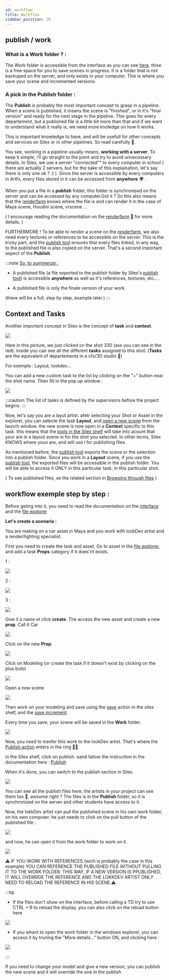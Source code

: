 ```yaml
---
id: workflow
title: Workflow
sidebar_position: 10
---
```


## publish / work

### What is a Work folder ? :

The Work folder is accessible from the interface as you can see [here](../interface/file-explorer.md). thise is a free space for you to save scenes in progress. It is a folder that is not backuped on the server, and only exists in your computer. This is where you save your scene and incremented versions.

### A pick in the Publish folder :

The **Publish** is probably the most important concept to grasp in a pipeline. When a scene is published, it means the scene is "finished", or in it's "final version" and ready for the next stage in the pipeline. This goes for every departement, but a published file is a little bit more than that and if we want to understand what it really is, we need more knoledge on how it works.

This is important knowledge to have, and will be usefull for other concepts and services on Silex or in other pipelines. So read carefully 👀.

You see, working in a pipeline usually means, **working with a server**. To keep it simple, i'll go straight to the point and try to avoid unnecessary details. In Silex, we use a server "connected"" to every computer in school ( there are actually 2 servers, but for the sake of this explaination, let's say there is only one ok ? :) ). Since the server is accessible by every computers in Artfx, every files stored in it can be accessed from **anywhere** 🌍 .

When you put a file in a **publish** folder, this folder is synchronised on the server and can be accessed by any computer.Got it ? So this also means that the [renderfarm](../renderfarm/renderfarm.md) knows where the file is and can render it in the case of Maya scene, Houdini scene, vrscene ...

( I encourage reading the documentation on the [renderfarm](../renderfarm/renderfarm.md) 🚜 for more details. )

FURTHERMORE ! To be able to render a scene on the [renderfarm](../renderfarm/renderfarm.md), we also need every textures or references to be accessible on the server. This is the tricky part, and the [publish tool](./actions/publish.md) ensures that every files linked, in any way, to the published file is also copied on the server. That's a second important aspect of the **Publish**.

:::note
<u>So, to summerize :</u>

- A published file (a file exported to the publish folder by Silex's [publish tool](./actions/publish.md)) is accessible **anywhere** as well as it's references, textures, etc... .

- A published file is only the finale version of your work.

(there will be a full, step by step, example later.)
:::

## Context and Tasks

Another important concept in Silex is the concept of **task** and **context**.

![](../../../static/img/user_guide/workflow/workflow_tasks.PNG)

Here in this picture, we just clicked on the shot 330 (ass you can see in the red). Inside you can see all the different **tasks** assigned to this shot. (**Tasks** are the equivalent of departements in a vfx/3D studio 🦉)

For exemple : Layout, lookdev...

You can add a new custom task to the list by clicking on the "+" button near the shot name. Then fill in the pop up window :

![](../../../static/img/user_guide/workflow/workflow_custom_task.PNG)

:::caution
The list of tasks is defined by the supervisors before the project begins.
:::

Now, let's say you are a layut artist. afetr selecting your Shot or Asset in the explorer, you can selecte the task **Layout**, and [open a new scene](../interface/file-explorer.md) from the launch window. the new scene is now open in a **Context** specific to this task. this means that the [tools in the Silex shelf](./actions/actions.md) will take into acount that your are in a layout scene in for the shot you selected. In other terms, Silex KNOWS where youo are, and will use i for publishing files.

As mentioned before, the [publish tool](./actions/publish.md) exports the scene or the selection into a publish folder. Since you work in a **Layout** scene, if you use the [publish tool](./actions/publish.md), the exported files will be accessible in the publish folder. You will be able to access it ONLY in this particular task, in this particular shot.

( To see published files, se the related section in [Browsing through files](../interface/file-explorer.md) )

## workflow exemple step by step :

Before geting into it, you need to read the documentation on the [interface](../interface/interface.md) and the [file explorer](../interface/file-explorer.md)

**Let's create a scenario :**

You are making on a car asset in Maya and you work with lookDev artist and a render/lighting specialist.

First you need to create the task and asset. Go to asset in the [file explorer](../interface/file-explorer.md), and add a task **Props** category if it does'nt exists.

1 :

![](../../../static/img/user_guide/workflow/tutorial/workflow_tutrorial_click_asset.PNG)

2 :

![](../../../static/img/user_guide/workflow/tutorial/workflow_tutrorial_new_asset.PNG)

3 :

![](../../../static/img/user_guide/workflow/tutorial/workflow_tutrorial_select_asset_type.PNG)

Give it a name et click **create**. The access the new asset and create a new **prop**. Call it Car

![](../../../static/img/user_guide/workflow/tutorial/workflow_tutrorial_new_props.PNG)

Click on the new **Prop**.

![](../../../static/img/user_guide/workflow/tutorial/workflow_tutrorial_click_car.PNG)

Click on Modeling (or create the task if it doesn't exist by clicking on the plus buto)

![](../../../static/img/user_guide/workflow/tutorial/workflow_tutrorial_click_modeling.PNG)

Open a new scene

![](../../../static/img/user_guide/workflow/tutorial/workflow_tutrorial_open_scene.PNG)

Then work on your modeling and save using the [save](./actions/save.md) action in the silex shelf, and the [save increment](./actions/save.md).

Every time you save, your scene will be saved in the **Work** folder.

![](../../../static/img/user_guide/workflow/tutorial/workflow_tutrorial_work.PNG)

Now, you need to tranfer this work to the lookDev artist. That's where the [Publish action](./actions/publish.md) enters in the ring 🥊🥊.

in the Silex shelf, click on publish. eand fallow the instruction in the documentation here : [Publish](./actions/publish.md)

When it's done, you can switch to the publish section in Silex.

![](../../../static/img/user_guide/workflow/tutorial/workflow_tutrorial_publish.PNG)

You can see all the publish files here, the artists in your project can see them too 🤩. awsome right ?
The files is in the **Publish** folder, so it is synchronized on the server and other students have access to it.

Now, the lokkDev artist can pull the published scene in his own work folder, on his own computer. he just needs to click on the pull button of the published file :

![](../../../static/img/user_guide/workflow/tutorial/workflow_tutrorial_pull.PNG)

and now, he can open it from the work folder to work on it.

![](../../../static/img/user_guide/workflow/tutorial/workflow_tutrorial_open_pulled_scene.PNG)

⚠️ IF YOU WORK WITH REFERENCES (wich is probably the case in this example) YOU CAN REFERENCE THE PUBLISHED FILE WITHOUT PULLING IT TO THE WORK FOLDER. THIS WAY, IF A NEW VERSION IS PPUBLISHED, IT WILL OVERRIDE THE REFERENCE AND THE LOKKDEV ARTIST ONLY NEED TO RELOAD THE REFERENCE IN HIS SCENE.⚠️

:::tip

- If the files don't show on the interface, before calling a TD try to use CTRL + R to reload the display. you can also click on the reload button here

![](../../../static/img/user_guide/workflow/tutorial/workflow_tutrorial_reload.PNG)

- If you whant to open the work folder in the windows explorer, you can access it by truning the "More details..." button ON, and clicking here :

![](../../../static/img/user_guide/workflow/tutorial/workflow_tutrorial_open_work.PNG)

:::

If you need to change your model and give a new version, you can publish the new scene and it will override the one in the publish
